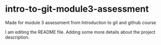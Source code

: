 # intro-to-git-module3-assessment
Made for module 3 assessment from Introduction to git and github course

I am editing the README file. Adding some more details about the project description.
